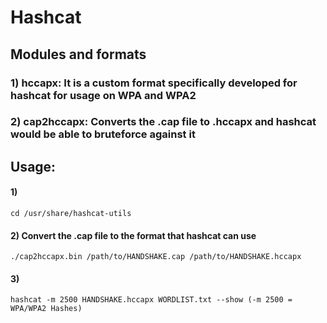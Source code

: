 # Hashcat 

## Modules and formats

### 1) hccapx: It is a custom format specifically developed for hashcat for usage on WPA and WPA2

### 2) cap2hccapx: Converts the .cap file to .hccapx and hashcat would be able to bruteforce against it

## Usage:

#### 1) 

    cd /usr/share/hashcat-utils

#### 2) Convert the .cap file to the format that hashcat can use

    ./cap2hccapx.bin /path/to/HANDSHAKE.cap /path/to/HANDSHAKE.hccapx 

#### 3)  

    hashcat -m 2500 HANDSHAKE.hccapx WORDLIST.txt --show (-m 2500 = WPA/WPA2 Hashes)
